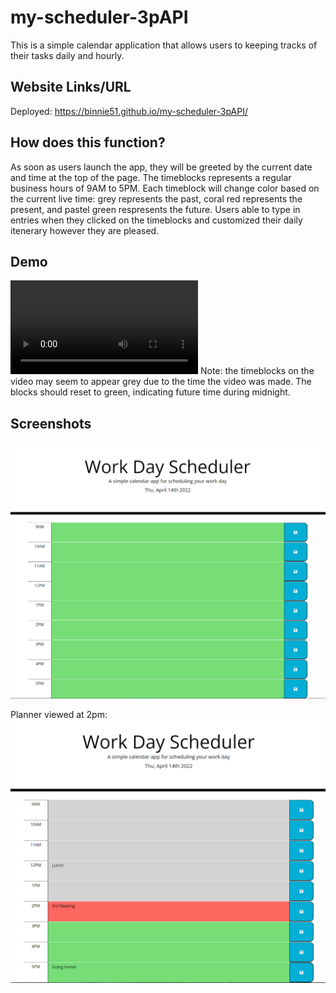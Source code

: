 # my-scheduler-3pAPI
This is a simple calendar application that allows users to keeping tracks of their tasks daily and hourly. 

## Website Links/URL
Deployed: https://binnie51.github.io/my-scheduler-3pAPI/

## How does this function?
As soon as users launch the app, they will be greeted by the current date and time at the top of the page. The timeblocks represents a regular business hours of 9AM to 5PM. Each timeblock will change color based on the current live time: grey represents the past, coral red represents the present, and pastel green respresents the future.
Users able to type in entries when they clicked on the timeblocks and customized their daily itenerary however they are pleased.  

## Demo
![short demo](./video%20demo/planner-demo.mp4)
Note: the timeblocks on the video may seem to appear grey due to the time the video was made. The blocks should reset to green, indicating future time during midnight.

## Screenshots
![planner all green](./screenshots/planner-1.PNG)

Planner viewed at 2pm:
![planner viewed @ 2pm](./screenshots/planner-2.PNG)